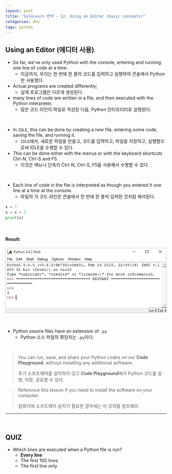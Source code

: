 ```yaml
---
layout: post
title: "SoloLearn 번역 - 12. Using an Editor (basic concepts)"
categories: dev
tags: python
---
```


## Using an Editor (에디터 사용)

- So far, we've only used Python with the console, entering and running one line of code at a time.
  - 지금까지, 우리는 한 번에 한 줄의 코드를 입력하고 실행하여 콘솔에서 Python만 사용했다.
- Actual programs are created differently;
  - 실제 프로그램은 다르게 생성된다.
- many lines of code are written in a file, and then executed with the Python interpreter.
  - 많은 코드 라인이 파일로 작성된 다음, Python 인터프리터로 실행된다.

<br>

- In `IDLE`, this can be done by creating a new file, entering some code, saving the file, and running it.
  - `IDLE`에서, 새로운 파일을 만들고, 코드를 입력하고, 파일을 저장하고, 실행함으로써 IDLE을 수행할 수 있다.
- This can be done either with the menus or with the keyboard shortcuts Ctrl-N, Ctrl-S and F5.
  - 이것은 메뉴나 단축키 Ctrl-N, Ctrl-S, F5를 사용해서 수행할 수 있다.

<br>

- Each line of code in the file is interpreted as though you entered it one line at a time at the console.
  - 파일의 각 코드 라인은 콘솔에서 한 번에 한 줄씩 입력한 것처럼 해석된다.

```python
x = 7
x = x + 2
print(x)
```

<br>

#### Result:

![soloLearnImage](/assets/img/soloLearnImage.png)

<br>

- Python source files have an extension of `.py`
  - Python 소스 파일의 확장자는 `.py`이다.

<br>

> You can run, save, and share your Python codes on our **Code Playground**, without installing any additional software.
>
> 추가 소프트웨어를 설치하지 않고 **Code Playground**에서 Python 코드를 실행, 저장, 공유할 수 있다.

> Reference this lesson if you need to install the software on your computer.
>
> 컴퓨터에 소프트웨어 설치가 필요한 경우에는 이 강의를 참조해라.

------

<br>

## QUIZ

- Which lines are executed when a Python file is run?
  - **Every line**
  - The first 100 lines
  - The first line only

<br>
